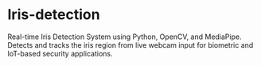 # Iris-detection
Real-time Iris Detection System using Python, OpenCV, and MediaPipe. Detects and tracks the iris region from live webcam input for biometric and IoT-based security applications.
